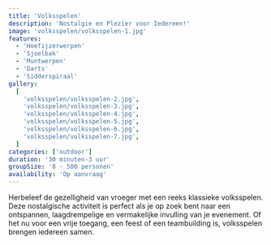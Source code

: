 ```yaml
---
title: 'Volksspelen'
description: 'Nostalgie en Plezier voor Iedereen!'
image: 'volksspelen/volksspelen-1.jpg'
features:
  - 'Hoefijzerwerpen'
  - 'Sjoelbak'
  - 'Muntwerpen'
  - 'Darts'
  - 'Sidderspiraal'
gallery:
  [
    'volksspelen/volksspelen-2.jpg',
    'volksspelen/volksspelen-3.jpg',
    'volksspelen/volksspelen-4.jpg',
    'volksspelen/volksspelen-5.jpg',
    'volksspelen/volksspelen-6.jpg',
    'volksspelen/volksspelen-7.jpg',
  ]
categories: ['outdoor']
duration: '30 minuten-3 uur'
groupSize: '8 - 500 personen'
availability: 'Op aanvraag'
---
```


Herbeleef de gezelligheid van vroeger met een reeks klassieke volksspelen. Deze nostalgische activiteit is perfect als je op zoek bent naar een ontspannen, laagdrempelige en vermakelijke invulling van je evenement. Of het nu voor een vrije toegang, een feest of een teambuilding is, volksspelen brengen iedereen samen.
